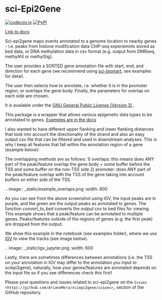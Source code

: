# sci-Epi2Gene
[![codecov.io](https://codecov.io/github/ArianeMora/sciepi2gene/coverage.svg?branch=master)](https://codecov.io/github/ArianeMora/sciepi2gene?branch=master)
[![PyPI](https://img.shields.io/pypi/v/sciepi2gene)](https://pypi.org/project/sciepi2gene/)

[Link to docs](https://arianemora.github.io/sciepi2gene/)

Sci-epi2gene maps events annotated to a genome location to nearby genes - i.e. peaks from histone modification data
ChIP-seq experiemnts stored as bed data, or DNA methylation data in csv format (e.g. output from DMRseq, methylKit or methylSig).

The user provides a SORTED gene annotation file with start, end, and direction for each gene (we recommend using
[sci-biomart](https://github.com/ArianeMora/scibiomart), see examples for detail.

The user then selects how to annotate, i.e. whether it is in the promoter region, or overlaps the gene body. Finally,
the parameters for overlap on each side are chosen.

It is available under the [GNU General Public License (Version 3) ](https://www.gnu.org/licenses/gpl-3.0.en.html).

This package is a wrapper that allows various epigenetic data types to be annotated to genes. [Examples are in the docs](https://arianemora.github.io/sciepi2gene/)

I also wanted to have different upper flanking and lower flanking distances that took into account the directionality of the strand
and also an easy output csv file that can be filtered and used in downstream analyses. This is why I keep all features
that fall within the annotation region of a gene (example below):

The overlapping methods are as follows:
    1) overlaps: this means does ANY part of the peak/feature overlap the gene body + some buffer before the TSS and some buffer on the non-TSS side
    2) promoter: does ANY part of the peak/feature overlap with the TSS of the gene taking into account buffers on either side of the TSS.

.. image:: _static/example_overlaps.png
   :width: 600

As you can see from the above screenshot using IGV, the input peaks are in purple, and the green are the output
peaks as annotated to genes. The function *convert_to_bed* converts the output csv to bed files for viewing. This example
shows that a peak/feature can be annotated to multiple genes. Peaks/features outside of the regions of genes (e.g.
the first peak) are dropped from the output.

We show this example in the notebook (see examples folder), where we use [IGV](https://github.com/igvteam/igv-jupyter#igvjs-jupyter-extension)
to view the tracks (see image below).

.. image:: _static/igv_jupyter.png
   :width: 600
   
Lastly, there are sometimes differences between annotations (i.e. the TSS on your annotation in IGV may differ to the
annotation you input to sciepi2gene), naturally, how your genes/features are annotated depends on the input file so if you see differences check this first!

Please post questions and issues related to sci-epi2gene on the `Issues <https://github.com/ArianeMora/sciepi2gene/issues>`_  section of the GitHub repository.


